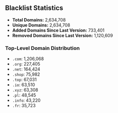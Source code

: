 ## Blacklist Statistics

- **Total Domains:** 2,634,708
- **Unique Domains:** 2,634,708
- **Added Domains Since Last Version:** 733,401
- **Removed Domains Since Last Version:** 1,120,609

### Top-Level Domain Distribution

-  `.com`: 1,206,068
-  `.org`: 227,405
-  `.net`: 164,424
-  `.shop`: 75,982
-  `.top`: 67,031
-  `.io`: 63,510
-  `.xyz`: 63,308
-  `.pl`: 48,545
-  `.info`: 43,220
-  `.fr`: 35,723
